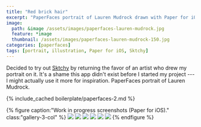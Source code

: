 ```yaml
---
title: "Red brick hair"
excerpt: "PaperFaces portrait of Lauren Mudrock drawn with Paper for iOS on an iPad."
image: 
  path: &image /assets/images/paperfaces-lauren-mudrock.jpg 
  feature: *image
  thumbnail: /assets/images/paperfaces-lauren-mudrock-150.jpg
categories: [paperfaces]
tags: [portrait, illustration, Paper for iOS, Sktchy]
---
```


Decided to try out [Sktchy](http://www.sktchy.com/) by returning the favor of an artist who drew my portrait on it. It's a shame this app didn't exist before I started my project --- I might actually use it more for inspiration. PaperFaces portrait of Lauren Mudrock.

{% include_cached boilerplate/paperfaces-2.md %}

{% figure caption:"Work in progress screenshots (Paper for iOS)." class:"gallery-3-col" %}
[![](/assets/images/paperfaces-lauren-mudrock-process-1-600.jpg)](/assets/images/paperfaces-lauren-mudrock-process-1-lg.jpg)
[![](/assets/images/paperfaces-lauren-mudrock-process-2-600.jpg)](/assets/images/paperfaces-lauren-mudrock-process-2-lg.jpg)
[![](/assets/images/paperfaces-lauren-mudrock-process-3-600.jpg)](/assets/images/paperfaces-lauren-mudrock-process-3-lg.jpg)
[![](/assets/images/paperfaces-lauren-mudrock-process-4-600.jpg)](/assets/images/paperfaces-lauren-mudrock-process-4-lg.jpg)
[![](/assets/images/paperfaces-lauren-mudrock-process-5-600.jpg)](/assets/images/paperfaces-lauren-mudrock-process-5-lg.jpg)
[![](/assets/images/paperfaces-lauren-mudrock-process-6-600.jpg)](/assets/images/paperfaces-lauren-mudrock-process-6-lg.jpg)
{% endfigure %}
